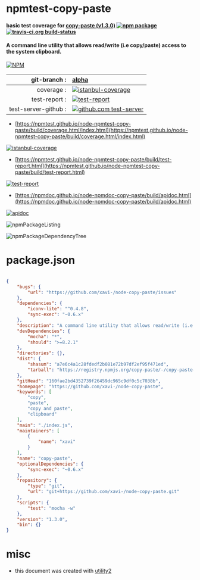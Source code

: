 # npmtest-copy-paste

#### basic test coverage for  [copy-paste (v1.3.0)](https://github.com/xavi-/node-copy-paste)  [![npm package](https://img.shields.io/npm/v/npmtest-copy-paste.svg?style=flat-square)](https://www.npmjs.org/package/npmtest-copy-paste) [![travis-ci.org build-status](https://api.travis-ci.org/npmtest/node-npmtest-copy-paste.svg)](https://travis-ci.org/npmtest/node-npmtest-copy-paste)

#### A command line utility that allows read/write (i.e copy/paste) access to the system clipboard.

[![NPM](https://nodei.co/npm/copy-paste.png?downloads=true&downloadRank=true&stars=true)](https://www.npmjs.com/package/copy-paste)

| git-branch : | [alpha](https://github.com/npmtest/node-npmtest-copy-paste/tree/alpha)|
|--:|:--|
| coverage : | [![istanbul-coverage](https://npmtest.github.io/node-npmtest-copy-paste/build/coverage.badge.svg)](https://npmtest.github.io/node-npmtest-copy-paste/build/coverage.html/index.html)|
| test-report : | [![test-report](https://npmtest.github.io/node-npmtest-copy-paste/build/test-report.badge.svg)](https://npmtest.github.io/node-npmtest-copy-paste/build/test-report.html)|
| test-server-github : | [![github.com test-server](https://npmtest.github.io/node-npmtest-copy-paste/GitHub-Mark-32px.png)](https://npmtest.github.io/node-npmtest-copy-paste/build/app/index.html) | | build-artifacts : | [![build-artifacts](https://npmtest.github.io/node-npmtest-copy-paste/glyphicons_144_folder_open.png)](https://github.com/npmtest/node-npmtest-copy-paste/tree/gh-pages/build)|

- [https://npmtest.github.io/node-npmtest-copy-paste/build/coverage.html/index.html](https://npmtest.github.io/node-npmtest-copy-paste/build/coverage.html/index.html)

[![istanbul-coverage](https://npmtest.github.io/node-npmtest-copy-paste/build/screenCapture.buildCi.browser.%252Ftmp%252Fbuild%252Fcoverage.lib.html.png)](https://npmtest.github.io/node-npmtest-copy-paste/build/coverage.html/index.html)

- [https://npmtest.github.io/node-npmtest-copy-paste/build/test-report.html](https://npmtest.github.io/node-npmtest-copy-paste/build/test-report.html)

[![test-report](https://npmtest.github.io/node-npmtest-copy-paste/build/screenCapture.buildCi.browser.%252Ftmp%252Fbuild%252Ftest-report.html.png)](https://npmtest.github.io/node-npmtest-copy-paste/build/test-report.html)

- [https://npmdoc.github.io/node-npmdoc-copy-paste/build/apidoc.html](https://npmdoc.github.io/node-npmdoc-copy-paste/build/apidoc.html)

[![apidoc](https://npmdoc.github.io/node-npmdoc-copy-paste/build/screenCapture.buildCi.browser.%252Ftmp%252Fbuild%252Fapidoc.html.png)](https://npmdoc.github.io/node-npmdoc-copy-paste/build/apidoc.html)

![npmPackageListing](https://npmtest.github.io/node-npmtest-copy-paste/build/screenCapture.npmPackageListing.svg)

![npmPackageDependencyTree](https://npmtest.github.io/node-npmtest-copy-paste/build/screenCapture.npmPackageDependencyTree.svg)



# package.json

```json

{
    "bugs": {
        "url": "https://github.com/xavi-/node-copy-paste/issues"
    },
    "dependencies": {
        "iconv-lite": "^0.4.8",
        "sync-exec": "~0.6.x"
    },
    "description": "A command line utility that allows read/write (i.e copy/paste) access to the system clipboard.",
    "devDependencies": {
        "mocha": "*",
        "should": ">=8.2.1"
    },
    "directories": {},
    "dist": {
        "shasum": "a7e6c4a1c28fdedf2b081e72b97df2ef95f471ed",
        "tarball": "https://registry.npmjs.org/copy-paste/-/copy-paste-1.3.0.tgz"
    },
    "gitHead": "160fae2bd4352739f26459dc965c9df0c5c7038b",
    "homepage": "https://github.com/xavi-/node-copy-paste",
    "keywords": [
        "copy",
        "paste",
        "copy and paste",
        "clipboard"
    ],
    "main": "./index.js",
    "maintainers": [
        {
            "name": "xavi"
        }
    ],
    "name": "copy-paste",
    "optionalDependencies": {
        "sync-exec": "~0.6.x"
    },
    "repository": {
        "type": "git",
        "url": "git+https://github.com/xavi-/node-copy-paste.git"
    },
    "scripts": {
        "test": "mocha -w"
    },
    "version": "1.3.0",
    "bin": {}
}
```



# misc
- this document was created with [utility2](https://github.com/kaizhu256/node-utility2)
